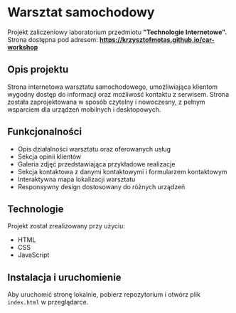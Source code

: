 # Warsztat samochodowy

Projekt zaliczeniowy laboratorium przedmiotu **"Technologie Internetowe".**  
Strona dostępna pod adresem: **https://krzysztofmotas.github.io/car-workshop**

## Opis projektu
Strona internetowa warsztatu samochodowego, umożliwiająca klientom wygodny dostęp do informacji oraz możliwość kontaktu z serwisem. Strona została zaprojektowana w sposób czytelny i nowoczesny, z pełnym wsparciem dla urządzeń mobilnych i desktopowych.

## Funkcjonalności
- Opis działalności warsztatu oraz oferowanych usług
- Sekcja opinii klientów
- Galeria zdjęć przedstawiająca przykładowe realizacje
- Sekcja kontaktowa z danymi kontaktowymi i formularzem kontaktowym
- Interaktywna mapa lokalizacji warsztatu
- Responsywny design dostosowany do różnych urządzeń

## Technologie
Projekt został zrealizowany przy użyciu:
- HTML
- CSS
- JavaScript

## Instalacja i uruchomienie
Aby uruchomić stronę lokalnie, pobierz repozytorium i otwórz plik `index.html` w przeglądarce.
